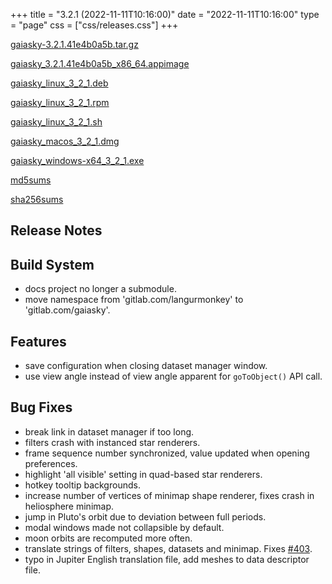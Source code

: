 +++
title = "3.2.1 (2022-11-11T10:16:00)"
date = "2022-11-11T10:16:00"
type = "page"
css = ["css/releases.css"]
+++

<section class="download-links">

<div class="package">

[gaiasky-3.2.1.41e4b0a5b.tar.gz](https://gaia.ari.uni-heidelberg.de/gaiasky/releases/3.2.1.41e4b0a5b/gaiasky-3.2.1.41e4b0a5b.tar.gz)

</div>
<div class="package">

[gaiasky_3.2.1.41e4b0a5b_x86_64.appimage](https://gaia.ari.uni-heidelberg.de/gaiasky/releases/3.2.1.41e4b0a5b/gaiasky_3.2.1.41e4b0a5b_x86_64.appimage)

</div>
<div class="package">

[gaiasky_linux_3_2_1.deb](https://gaia.ari.uni-heidelberg.de/gaiasky/releases/3.2.1.41e4b0a5b/gaiasky_linux_3_2_1.deb)

</div>
<div class="package">

[gaiasky_linux_3_2_1.rpm](https://gaia.ari.uni-heidelberg.de/gaiasky/releases/3.2.1.41e4b0a5b/gaiasky_linux_3_2_1.rpm)

</div>
<div class="package">

[gaiasky_linux_3_2_1.sh](https://gaia.ari.uni-heidelberg.de/gaiasky/releases/3.2.1.41e4b0a5b/gaiasky_linux_3_2_1.sh)

</div>
<div class="package">

[gaiasky_macos_3_2_1.dmg](https://gaia.ari.uni-heidelberg.de/gaiasky/releases/3.2.1.41e4b0a5b/gaiasky_macos_3_2_1.dmg)

</div>
<div class="package">

[gaiasky_windows-x64_3_2_1.exe](https://gaia.ari.uni-heidelberg.de/gaiasky/releases/3.2.1.41e4b0a5b/gaiasky_windows-x64_3_2_1.exe)

</div>
<div class="package">

[md5sums](https://gaia.ari.uni-heidelberg.de/gaiasky/releases/3.2.1.41e4b0a5b/md5sums)

</div>
<div class="package">

[sha256sums](https://gaia.ari.uni-heidelberg.de/gaiasky/releases/3.2.1.41e4b0a5b/sha256sums)

</div>


</section>

<section class="release-notes">

# Release Notes


## Build System

- docs project no longer a submodule.
- move namespace from 'gitlab.com/langurmonkey' to 'gitlab.com/gaiasky'.

## Features

- save configuration when closing dataset manager window.
- use view angle instead of view angle apparent for `goToObject()` API call.

## Bug Fixes

- break link in dataset manager if too long.
- filters crash with instanced star renderers.
- frame sequence number synchronized, value updated when opening preferences.
- highlight 'all visible' setting in quad-based star renderers.
- hotkey tooltip backgrounds.
- increase number of vertices of minimap shape renderer, fixes crash in heliosphere minimap.
- jump in Pluto's orbit due to deviation between full periods.
- modal windows made not collapsible by default.
- moon orbits are recomputed more often.
- translate strings of filters, shapes, datasets and minimap. Fixes [#403](https://gitlab.com/gaiasky/gaiasky/issues/403).
- typo in Jupiter English translation file, add meshes to data descriptor file.

</section>